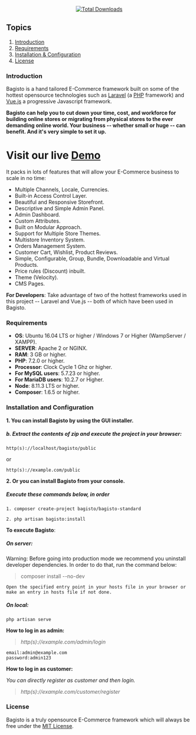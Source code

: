 <p align="center">
<a href="#"><img src="https://bagisto.com/wp-content/themes/bagisto/images/logo.png" alt="Total Downloads"></a>
</p>

## Topics

1. [Introduction](#introduction)
2. [Requirements](#requirements)
3. [Installation & Configuration](#installation-and-configuration)
4. [License](#license)

### Introduction

Bagisto is a hand tailored E-Commerce framework built on some of the hottest opensource technologies
such as [Laravel](https://laravel.com) (a [PHP](https://secure.php.net/) framework) and [Vue.js](https://vuejs.org)
a progressive Javascript framework.

**Bagisto can help you to cut down your time, cost, and workforce for building online stores or migrating from physical stores
to the ever demanding online world. Your business -- whether small or huge -- can benefit. And it's very simple to set it up.**

# Visit our live [Demo](https://bagisto.limonrana.com)

It packs in lots of features that will allow your E-Commerce business to scale in no time:

-   Multiple Channels, Locale, Currencies.
-   Built-in Access Control Layer.
-   Beautiful and Responsive Storefront.
-   Descriptive and Simple Admin Panel.
-   Admin Dashboard.
-   Custom Attributes.
-   Built on Modular Approach.
-   Support for Multiple Store Themes.
-   Multistore Inventory System.
-   Orders Management System.
-   Customer Cart, Wishlist, Product Reviews.
-   Simple, Configurable, Group, Bundle, Downloadable and Virtual Products.
-   Price rules (Discount) inbuilt.
-   Theme (Velocity).
-   CMS Pages.

**For Developers**:
Take advantage of two of the hottest frameworks used in this project -- Laravel and Vue.js -- both of which have been used in Bagisto.

### Requirements

-   **OS**: Ubuntu 16.04 LTS or higher / Windows 7 or Higher (WampServer / XAMPP).
-   **SERVER**: Apache 2 or NGINX.
-   **RAM**: 3 GB or higher.
-   **PHP**: 7.2.0 or higher.
-   **Processor**: Clock Cycle 1 Ghz or higher.
-   **For MySQL users**: 5.7.23 or higher.
-   **For MariaDB users**: 10.2.7 or Higher.
-   **Node**: 8.11.3 LTS or higher.
-   **Composer**: 1.6.5 or higher.

### Installation and Configuration

**1. You can install Bagisto by using the GUI installer.**

##### b. Extract the contents of zip and execute the project in your browser:

```
http(s)://localhost/bagisto/public
```

or

```
http(s)://example.com/public
```

**2. Or you can install Bagisto from your console.**

##### Execute these commands below, in order

```
1. composer create-project bagisto/bagisto-standard
```

```
2. php artisan bagisto:install
```

**To execute Bagisto**:

##### On server:

Warning: Before going into production mode we recommend you uninstall developer dependencies.
In order to do that, run the command below:

> composer install --no-dev

```
Open the specified entry point in your hosts file in your browser or make an entry in hosts file if not done.
```

##### On local:

```
php artisan serve
```

**How to log in as admin:**

> _http(s)://example.com/admin/login_

```
email:admin@example.com
password:admin123
```

**How to log in as customer:**

_You can directly register as customer and then login._

> _http(s)://example.com/customer/register_

### License

Bagisto is a truly opensource E-Commerce framework which will always be free under the [MIT License](#).
